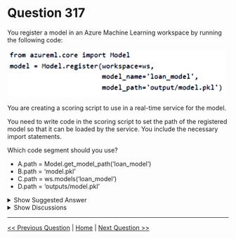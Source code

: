 # Question 317

You register a model in an Azure Machine Learning workspace by running the following code:

![Question Image](../images/q317_q_image460.png)

You are creating a scoring script to use in a real-time service for the model.

You need to write code in the scoring script to set the path of the registered model so that it can be loaded by the service. You include the necessary import statements.

Which code segment should you use?

- A.path = Model.get_model_path(‘loan_model’)
- B.path = ‘model.pkl’
- C.path = ws.models(‘loan_model’)
- D.path = ‘outputs/model.pkl’

<details>
  <summary>Show Suggested Answer</summary>

<strong>A</strong><br>

</details>

<details>
  <summary>Show Discussions</summary>

<blockquote><p><strong>Nghia1</strong> <code>(Fri 06 Dec 2024 20:30)</code> - <em>Upvotes: 5</em></p><p>correct</p></blockquote>

</details>

---

[<< Previous Question](question_316.md) | [Home](../index.md) | [Next Question >>](question_318.md)
